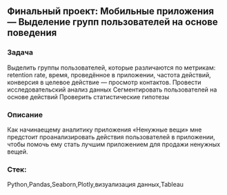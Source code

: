 ## Финальный проект: Мобильные приложения — Выделение групп пользователей на основе поведения

### Задача
Выделить группы пользователей, которые различаются по метрикам:
retention rate,
время, проведённое в приложении,
частота действий,
конверсия в целевое действие — просмотр контактов.
Провести исследовательский анализ данных
Сегментировать пользователей на основе действий
Проверить статистические гипотезы

### Описание
Как начинаещему аналитику приложения «Ненужные вещи» мне предстоит проанализировать действия пользователей в приложении, чтобы помочь ему стать лучшим приложением для продажи ненужных вещей.


### Стек:
Python,Pandas,Seaborn,Plotly,визуализация данных,Tableau
